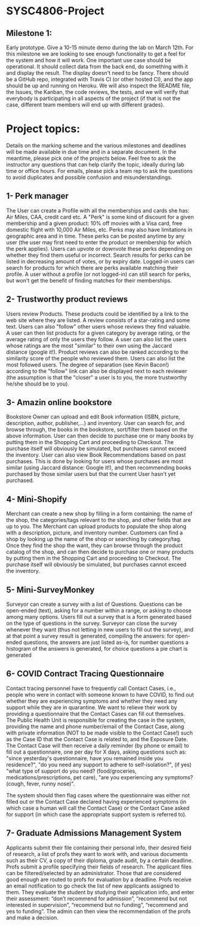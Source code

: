 # SYSC4806-Project

## Milestone 1: 

Early prototype. Give a 10-15 minute demo during the lab on March 12th.
For this milestone we are looking to see enough functionality to get a feel for the system and how it will
work. One important use case should be operational. It should collect data from the back end, do
something with it and display the result. The display doesn't need to be fancy. There should be a GitHub
repo, integrated with Travis CI (or other hosted CI), and the app should be up and running on Heroku.
We will also inspect the README file, the Issues, the Kanban, the code reviews, the tests, and we will
verify that everybody is participating in all aspects of the project (if that is not the case, different team
members will end up with different grades).

# Project topics:
Details on the marking scheme and the various milestones and deadlines will be made available in due time and in a separate document. In the meantime, please pick one of the projects below. Feel free to ask the instructor any questions that can help clarify the topic, ideally during lab time or office hours. For emails, please pick a team rep to ask the questions to avoid duplicates and possible confusion and misunderstandings.


## 1- Perk manager

The User can create a Profile with all the memberships and cards she has: Air Miles, CAA, credit card etc. A "Perk" is some kind of discount for a given membership and a given product: 10% off movies with a Visa card, free domestic flight with 10,000 Air Miles, etc. Perks may also have limitations in geographic area and in time. These perks can be posted anytime by any user (the user may first need to enter the product or membership for which the perk applies). Users can upvote or downvote these perks depending on whether they find them useful or incorrect. Search results for perks can be listed in decreasing amount of votes, or by expiry date. Logged-in users can search for products for which there are perks available matching their profile. A user without a profile (or not logged-in) can still search for perks, but won't get the benefit of finding matches for their memberships.

## 2- Trustworthy product reviews

Users review Products. These products could be identified by a link to the web site where they are listed. A review consists of a star-rating and some text. Users can also "follow" other users whose reviews they find valuable. A user can then list products for a given category by average rating, or the average rating of only the users they follow. A user can also list the users whose ratings are the most "similar" to their own using the Jaccard distance (google it!). Product reviews can also be ranked according to the similarity score of the people who reviewed them. Users can also list the most followed users. The degree of separation (see Kevin Bacon!) according to the "follow" link can also be displayed next to each reviewer (the assumption is that the "closer" a user is to you, the more trustworthy he/she should be to you).

## 3- Amazin online bookstore

Bookstore Owner can upload and edit Book information (ISBN, picture, description, author, publisher,...) and inventory. User can search for, and browse through, the books in the bookstore, sort/filter them based on the above information. User can then decide to purchase one or many books by putting them in the Shopping Cart and proceeding to Checkout. The purchase itself will obviously be simulated, but purchases cannot exceed the inventory. User can also view Book Recommendations based on past purchases. This is done by looking for users whose purchases are most similar (using Jaccard distance: Google it!), and then recommending books purchased by those similar users but that the current User hasn't yet purchased.

## 4- Mini-Shopify

Merchant can create a new shop by filling in a form containing: the name of the shop, the categories/tags relevant to the shop, and other fields that are up to you. The Merchant can upload products to populate the shop along with a description, picture, and inventory number. Customers can find a shop by looking up the name of the shop or searching by category/tag. Once they find the shop the want, they can browse through the product catalog of the shop, and can then decide to purchase one or many products by putting them in the Shopping Cart and proceeding to Checkout. The purchase itself will obviously be simulated, but purchases cannot exceed the inventory.

## 5- Mini-SurveyMonkey

Surveyor can create a survey with a list of Questions. Questions can be open-ended (text), asking for a number within a range, or asking to choose among many options.  Users fill out a survey that is a form generated based on the type of questions in the survey. Surveyor can close the survey whenever they want (thus not letting in new users to fill out the survey), and at that point a survey result is generated, compiling the answers: for open-ended questions, the answers are just listed as-is, for number questions a histogram of the answers is generated, for choice questions a pie chart is generated

## 6- COVID Contract Tracing Questionnaire

Contact tracing personnel have to frequently call Contact Cases, i.e., people who were in contact with someone known to have COVID, to find out whether they are experiencing symptoms and whether they need any support while they are in quarantine. We want to relieve their work by providing a questionnaire that the Contact Cases can fill out themselves. The Public Health Unit is responsible for creating the case in the system, providing the name and phone number/email of the Contact Case, along with private information (NOT to be made visible to the Contact Case!) such as the Case ID that the Contact Case is related to, and the Exposure Date. The Contact Case will then receive a daily reminder (by phone or email) to fill out a questionnaire, one per day for X days, asking questions such as: "since yesterday's questionnaire, have you remained inside you residence?", "do you need any support to adhere to self-isolation?", (if yes) "what type of support do you need? (food/groceries, medications/prescriptions, pet care), "are you experiencing any symptoms? (cough, fever, runny nose)".

The system should then flag cases where the questionnaire was either not filled out or the Contact Case declared having experienced symptoms (in which case a human will call the Contact Case) or the Contact Case asked for support (in which case the appropriate support system is referred to).

## 7- Graduate Admissions Management System

Applicants submit their file containing their personal info, their desired field of research, a list of profs they want to work with, and various documents such as their CV, a copy of their diploma, grade audit, by a certain deadline. Profs submit a profile specifying their fields of research. The applicant files can be filtered/selected by an administrator. Those that are considered good enough are routed to profs for evaluation by a deadline. Profs receive an email notification to go check the list of new applicants assigned to them. They evaluate the student by studying their application info, and enter their assessment: “don’t recommend for admission”, “recommend but not interested in supervision”, “recommend but no funding”, “recommend and yes to funding”. The admin can then view the recommendation of the profs and make a decision.
